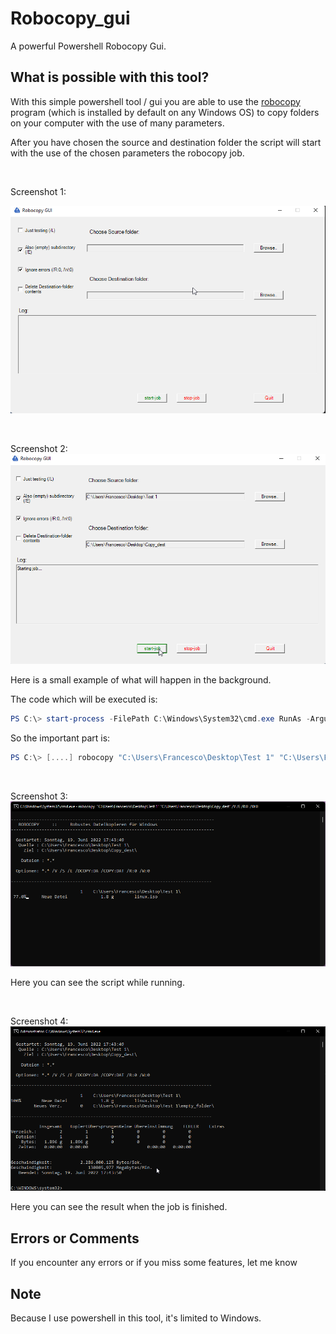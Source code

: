 # Robocopy_gui

A powerful Powershell Robocopy Gui.

## What is possible with this tool?

With this simple powershell tool / gui you are able to use the [robocopy](https://docs.microsoft.com/de-de/windows-server/administration/windows-commands/robocopy) program (which is installed by default on any Windows OS) to copy folders on your computer with the use of many parameters.

After you have chosen the source and destination folder the script will start with the use of the chosen parameters the robocopy job.

<br>

Screenshot 1:

![mainprogram](/pictures/main_program.png)



<br>

Screenshot 2:
![mainprogram](/pictures/choosen_files.png)

Here is a small example of what will happen in the background.

The code which will be executed is:

```powershell
PS C:\> start-process -FilePath C:\Windows\System32\cmd.exe RunAs -ArgumentList /K robocopy "C:\Users\Francesco\Desktop\Test 1" "C:\Users\Francesco\Desktop\Copy_dest" /V /E /R:0  /W:0  -PassThru
```

So the important part is:

```powershell
PS C:\> [....] robocopy "C:\Users\Francesco\Desktop\Test 1" "C:\Users\Francesco\Desktop\Copy_dest" /V /E /R:0  /W:0  -PassThru
```
<br>

Screenshot 3:
![mainprogram](/pictures/copy_progress.png)

Here you can see the script while running.

<br>

Screenshot 4:
![mainprogram](/pictures/copy_finished.png)

Here you can see the result when the job is finished.


## Errors or Comments

If you encounter any errors or if you miss some features, let me know

## Note

Because I use powershell in this tool, it's limited to Windows.
